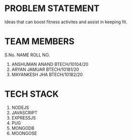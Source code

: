 # PROBLEM STATEMENT
 Ideas that can boost fitness activites and assist in keeping fit.

# TEAM MEMBERS
S.No.    NAME             ROLL NO.
   1.    ANSHUMAN ANAND   BTECH/10104/20
   2.    ARYAN JAMUAR     BTECH/10181/20
   3.    MAYANKESH JHA    BTECH/10182/20

# TECH STACK
1. NODEJS
2. JAVASCRIPT
3. EXPRESSJS
4. PUG
5. MONGODB
6. MOONGOSE
